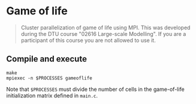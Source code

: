 # Game of life

> Cluster parallelization of game of life using MPI. This was developed during
the DTU course "02616 Large-scale Modelling". If you are a participant of this
course you are not allowed to use it.

## Compile and execute

```shell
make
mpiexec -n $PROCESSES gameoflife
```

Note that `$PROCESSES` must divide the number of cells in the game-of-life
initialization matrix defined in `main.c`.
